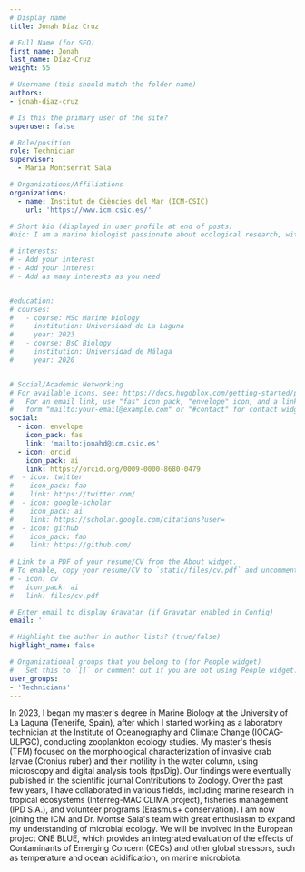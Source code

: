 ```yaml
---
# Display name
title: Jonah Díaz Cruz

# Full Name (for SEO)
first_name: Jonah
last_name: Díaz-Cruz
weight: 55

# Username (this should match the folder name)
authors:
- jonah-diaz-cruz

# Is this the primary user of the site?
superuser: false

# Role/position
role: Technician
supervisor: 
  - Maria Montserrat Sala

# Organizations/Affiliations
organizations:
  - name: Institut de Ciències del Mar (ICM-CSIC)
    url: 'https://www.icm.csic.es/'

# Short bio (displayed in user profile at end of posts)
#bio: I am a marine biologist passionate about ecological research, with a special focus on microbial-level studies

# interests:
# - Add your interest
# - Add your interest
# - Add as many interests as you need


#education:
# courses:
#   - course: MSc Marine biology
#     institution: Universidad de La Laguna
#     year: 2023
#   - course: BsC Biology
#     institution: Universidad de Málaga
#     year: 2020


# Social/Academic Networking
# For available icons, see: https://docs.hugoblox.com/getting-started/page-builder/#icons
#   For an email link, use "fas" icon pack, "envelope" icon, and a link in the
#   form "mailto:your-email@example.com" or "#contact" for contact widget.
social:
  - icon: envelope
    icon_pack: fas
    link: 'mailto:jonahd@icm.csic.es'
  - icon: orcid
    icon_pack: ai
    link: https://orcid.org/0009-0000-8680-0479
#  - icon: twitter
#    icon_pack: fab
#    link: https://twitter.com/
#  - icon: google-scholar
#    icon_pack: ai
#    link: https://scholar.google.com/citations?user=
#  - icon: github
#    icon_pack: fab
#    link: https://github.com/
    
# Link to a PDF of your resume/CV from the About widget.
# To enable, copy your resume/CV to `static/files/cv.pdf` and uncomment the lines below.
# - icon: cv
#   icon_pack: ai
#   link: files/cv.pdf

# Enter email to display Gravatar (if Gravatar enabled in Config)
email: ''

# Highlight the author in author lists? (true/false)
highlight_name: false

# Organizational groups that you belong to (for People widget)
#   Set this to `[]` or comment out if you are not using People widget.
user_groups:
- 'Technicians'
---
```

In 2023, I began my master's degree in Marine Biology at the University of La Laguna (Tenerife, Spain), after which I started working as a laboratory technician at the Institute of Oceanography and Climate Change (IOCAG-ULPGC), conducting zooplankton ecology studies. My master's thesis (TFM) focused on the morphological characterization of invasive crab larvae (Cronius ruber) and their motility in the water column, using microscopy and digital analysis tools (tpsDig). Our findings were eventually published in the scientific journal Contributions to Zoology. Over the past few years, I have collaborated in various fields, including marine research in tropical ecosystems (Interreg-MAC CLIMA project), fisheries management (IPD S.A.), and volunteer programs (Erasmus+ conservation).
I am now joining the ICM and Dr. Montse Sala's team with great enthusiasm to expand my understanding of microbial ecology. We will be involved in the European project ONE BLUE, which provides an integrated evaluation of the effects of Contaminants of Emerging Concern (CECs) and other global stressors, such as temperature and ocean acidification, on marine microbiota.
